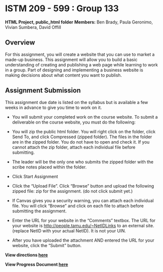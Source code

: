 # ISTM 209 - 599 : Group 133
**HTML Project, public_html folder**
**Members:** Ben Brady, Paula Geronimo, Vivian Sumbera, David Offill

## Overview
For this assignment, you will create a website that you can use to market a made-up business. This assignment will allow you to build a basic understanding of creating and publishing a web page while learning to work in a group. Part of designing and implementing a business website is making decisions about what content you want to publish.

## Assignment Submission
This assignment due date is listed on the syllabus but is available a few weeks in advance to give you time to work on it.

- You will submit your completed work on the course website. To submit a deliverable on the course website, you must do the following:

- You will zip the public html folder. You will right click on the folder, click Send To, and click Compressed (zipped folder). The files in the folder are in the zipped folder. You do not have to open and check it. If you cannot attach the zip folder, attach each individual file before submitting.

- The leader will be the only one who submits the zipped folder with the scribe notes placed within the folder.

- Click Start Assignment

- Click the “Upload File”. Click “Browse” button and upload the following zipped file:  zip for the assignment.  (do not click submit yet.)

- If Canvas gives you a security warning, you can attach each individual file. You will click “Browse” and click on each file to attach before submitting the assignment.

- Enter the URL for your website in the “Comments” textbox. The URL for your website is http://people.tamu.edu/~NetIDLinks to an external site. (replace NetID with your actual NetID). It is not your UIN. 

- After you have uploaded the attachment AND entered the URL for your website, click the “Submit” button.


**View directions [here](https://github.com/paulageronimo/public_html/blob/1492ea28fed24f37c6d9b44955dc94a6316a7565/HTML%20Directions-1%20-%20Tagged.pdf)**

**View Progress Document [here](https://docs.google.com/document/d/e/2PACX-1vRl2E--wCKF_275aOTTmFgya76Q_-Yn5VzESCotZOrdmF2mR7IM_UDtPyQCisqjiwJJWPmVXifLve40/pub)**
